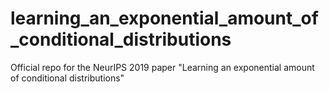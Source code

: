 # learning_an_exponential_amount_of_conditional_distributions
Official repo for the NeurIPS 2019 paper "Learning an exponential amount of conditional distributions"
